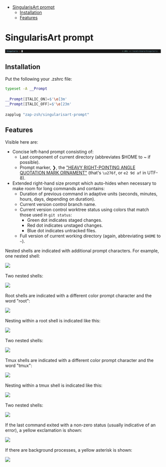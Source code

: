 
<!-- vim-markdown-toc GFM -->

* [SingularisArt prompt](#singularisart-prompt)
  * [Installation](#installation)
  * [Features](#features)

<!-- vim-markdown-toc -->

# SingularisArt prompt

![main](images/1.png)

## Installation

Put the following your .zshrc file:

```zsh
typeset -A __Prompt

__Prompt[ITALIC_ON]=$'\e[3m'
__Prompt[ITALIC_OFF]=$'\e[23m'

zapplug "zap-zsh/singularisart-prompt"
```

## Features

Visible here are:

- Concise left-hand prompt consisting of:
  - Last component of current directory (abbreviates $HOME to ~ if possible).
  - Prompt marker, ❯, the
    ["HEAVY RIGHT-POINTING ANGLE QUOTATION MARK ORNAMENT"](https://codepoints.net/U+276F)
    (that's `\u276f`, or `e2 9d af` in UTF-8).
- Extended right-hand size prompt which auto-hides when necessary to make room
  for long commands and contains:
  - Duration of previous command in adaptive units (seconds, minutes, hours,
    days, depending on duration).
  - Current version control branch name.
  - Current version control worktree status using colors that match those used
    in `git status`:
    - Green dot indicates staged changes.
    - Red dot indicates unstaged changes.
    - Blue dot indicates untracked files.
  - Full version of current working directory (again, abbreviating `$HOME` to
    `~`).

Nested shells are indicated with additional prompt characters. For example, one
nested shell:

<img src="https://raw.githubusercontent.com/zap-zsh/singularisart-prompt/master/images/2.png">

Two nested shells:

<img src="https://raw.githubusercontent.com/zap-zsh/singularisart-prompt/master/images/3.png">

Root shells are indicated with a different color prompt character and the word
"root":

<img src="https://raw.githubusercontent.com/zap-zsh/singularisart-prompt/master/images/4.png">

Nesting within a root shell is indicated like this:

<img src="https://raw.githubusercontent.com/zap-zsh/singularisart-prompt/master/images/5.png">

Two nested shells:

<img src="https://raw.githubusercontent.com/zap-zsh/singularisart-prompt/master/images/6.png">

Tmux shells are indicated with a different color prompt character and the word
"tmux":

<img src="https://raw.githubusercontent.com/zap-zsh/singularisart-prompt/master/images/7.png">

Nesting within a tmux shell is indicated like this:

<img src="https://raw.githubusercontent.com/zap-zsh/singularisart-prompt/master/images/8.png">

Two nested shells:

<img src="https://raw.githubusercontent.com/zap-zsh/singularisart-prompt/master/images/9.png">

If the last command exited with a non-zero status (usually indicative of an
error), a yellow exclamation is shown:

<img src="https://raw.githubusercontent.com/zap-zsh/singularisart-prompt/master/images/10.png">

If there are background processes, a yellow asterisk is shown:

<img src="https://raw.githubusercontent.com/zap-zsh/singularisart-prompt/master/images/11.png">
